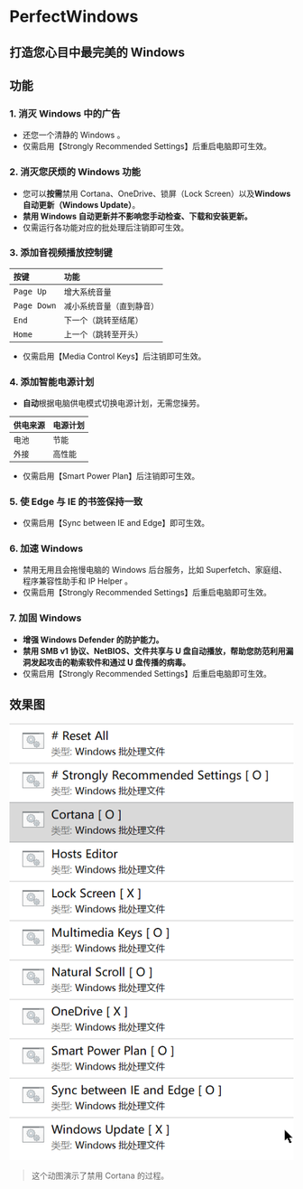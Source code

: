 # PerfectWindows

## 打造您心目中最完美的 Windows

## 功能
### 1. 消灭 Windows 中的广告
* 还您一个清静的 Windows 。
* 仅需启用【Strongly Recommended Settings】后重启电脑即可生效。
### 2. 消灭您厌烦的 Windows 功能
* 您可以**按需**禁用 Cortana、OneDrive、锁屏（Lock Screen）以及**Windows 自动更新（Windows Update）**。
* **禁用 Windows 自动更新并不影响您手动检查、下载和安装更新。**
* 仅需运行各功能对应的批处理后注销即可生效。
### 3. 添加音视频播放控制键
|按键|功能|
|:-|:-|
|<kbd>Page Up</kbd>|增大系统音量
|<kbd>Page Down</kbd>|减小系统音量（直到静音）
|<kbd>End</kbd>|下一个（跳转至结尾）
|<kbd>Home</kbd>|上一个（跳转至开头）

* 仅需启用【Media Control Keys】后注销即可生效。
### 4. 添加智能电源计划
* **自动**根据电脑供电模式切换电源计划，无需您操劳。

|供电来源|电源计划|
|:-|:-|
|电池|节能
|外接|高性能
* 仅需启用【Smart Power Plan】后注销即可生效。
### 5. 使 Edge 与 IE 的书签保持一致
* 仅需启用【Sync between IE and Edge】即可生效。
### 6. 加速 Windows
* 禁用无用且会拖慢电脑的 Windows 后台服务，比如 Superfetch、家庭组、程序兼容性助手和 IP Helper 。
* 仅需启用【Strongly Recommended Settings】后重启电脑即可生效。
### 7. 加固 Windows
* **增强 Windows Defender 的防护能力。**
* **禁用 SMB v1 协议、NetBIOS、文件共享与 U 盘自动播放，帮助您防范利用漏洞发起攻击的勒索软件和通过 U 盘传播的病毒。**
* 仅需启用【Strongly Recommended Settings】后重启电脑即可生效。
## 效果图

![pic](Pics/2.gif)
> 这个动图演示了禁用 Cortana 的过程。

